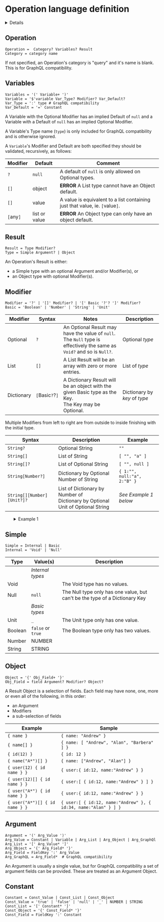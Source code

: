 # Operation language definition

<details>

> See [Definition](Definition.md) on how to read the definition below

``` BNF
Operation =  Category? Variables? Result
Category = category name

Variables = '(' Variable+ ')'
Variable = '$'variable Var_Type? Var_Default?
Var_Type = ':' type Modifier?  # GraphQL compatibility
Var_Default = '=' Constant

Result = Type Modifier?
Type = Simple Argument? | Object

Modifier = '?' | '[]' Modifier? | '[' Basic '?'? ']' Modifier?
Basic = 'Boolean' | 'Number' | 'String' | 'Unit'

Simple = Internal | Basic
Internal = 'Void' | 'Null'

Object = '{' Obj_Field+ '}'
Obj_Field = field Argument? Modifier? Object?

Argument = '(' Arg_Value ')'
Arg_Value = Constant | Variable | Arg_List | Arg_Object
Arg_List = '[' Arg_Value* ']'
Arg_Object = '{' Arg_Field* '}'
Arg_Field = FieldKey ':' Arg_Value

Constant = Const_Value | Const_List | Const_Object
Const_Value = 'true' | 'false' | 'null' | '_' | NUMBER | STRING
Const_List = '[' Constant* ']'
Const_Object = '{' Const_Field* '}'
Const_Field = FieldKey ':' Constant

FieldKey = field | NUMBER | STRING
```

</details>

## Operation

``` BNF
Operation =  Category? Variables? Result
Category = category name
```

If not specified, an Operation's category is "query" and it's name is blank. This is for GraphQL compatibility.

## Variables

``` BNF
Variables = '(' Variable+ ')'
Variable = '$'variable Var_Type? Modifier? Var_Default?
Var_Type = ':' type # GraphQL compatibility
Var_Default = '=' Constant
```

A Variable with the Optional Modifier has an implied Default of `null` and a Variable with a Default of `null` has an implied Optional Modifier.

A Variable's Type name (`type`) is only included for GraphQL compatibility and is otherwise ignored.

A `Variable`'s Modifier and Default are both specified they should be validated, recursively, as follows:

| Modifier | Default | Comment |
|---|---|---|
| `?` | `null` | A default of `null` is only allowed on Optional types.  |
| `[]` | object | **ERROR** A List type cannot have an Object default. |
| `[]` | value | A value is equivalent to a list containing just that value, ie. `[`value`]`. |
| `[`any`]` | list or value | **ERROR** An Object type can only have an object default. |

## Result

``` BNF
Result = Type Modifier?
Type = Simple Argument? | Object
```

An Operation's Result is either:

- a Simple type with an optional Argument and/or Modifier(s), or
- an Object type with optional Modifier(s).

## Modifier

``` BNF
Modifier = '?' | '[]' Modifier? | '[' Basic '?'? ']' Modifier?
Basic = 'Boolean' | 'Number' | 'String' | 'Unit'
```

| Modifier | Syntax | Notes | Description |
|---|---|---|---|
| Optional | `?` | An Optional Result may have the value of `null`. <br/> The `Null` type is effectively the same as `Void?` and so is `Null?`. | Optional _type_ |
| List | `[]` | A List Result will be an array with zero or more entries. | List of _type_ |
| Dictionary | `[`Basic`?`?`]` | A Dictionary Result will be an object with the given Basic type as the Key. <br/> The Key may be Optional. | Dictionary by _key_ of _type_ |

Multiple Modifiers from left to right are from outside to inside finishing with the initial type.

| Syntax | Description | Example |
|---|---|---|
| `String?`| Optional String | `""` |
| `String[]` | List of String | `[ "", "a" ]` |
| `String[]?` | List of Optional String | `[ "", null ]` |
| `String[Number?]` | Dictionary by Optional Number of String | `{ 1:"", null:"a", 2:"B" }` |
| `String[][Number][Unit?]?` | List of Dictionary by Number of <br/> Dictionary by Optional Unit of Optional String | _See Example 1 below_|

<details style="padding-left:2em">
<summary>Example 1</summary>

``` js
[
  {
    0: { _:null, null:"a" },
    1: { _:"" }
  },
  { 
    2: { null:"b" }
  }
]
```

</details>

## Simple

``` BNF
Simple = Internal | Basic
Internal = 'Void' | 'Null'
```

| Type | Value(s) | Description |
|---|---|---|
|| _Internal types_ |
| Void |  | The Void type has no values. |
| Null | `null` | The Null type only has one value, but can't be the type of a Dictionary Key |
|| _Basic types_ |
| Unit | `_` | The Unit type only has one value. |
| Boolean | `false` or `true` | The Boolean type only has two values. |
| Number | NUMBER | |
| String | STRING | |

## Object

``` BNF
Object = '{' Obj_Field+ '}'
Obj_Field = field Argument? Modifier? Object?
```

A Result Object is a selection of fields. Each field may have none, one, more or even all of the following, in this order:

- an Argument
- Modifiers
- a sub-selection of fields

| Example | Sample |
|---|---|
| `{ name }` | `{ name: "Andrew" }` |
| `{ name[] }` | `{ name: [ "Andrew", "Alan", "Barbera" ] }` |
| `{ id(12) }` | `{ id: 12 }` |
| `{ name("A*")[] }` | `{ name: ["Andrew", "Alan"] }` |
| `{ user(12) { id name } }` | `{ user:{ id:12, name:"Andrew" } }` |
| `{ user(12)[] { id name } }` | `{ user:[ { id:12, name:"Andrew" } ] }` |
| `{ user("A*") { id name } }` | `{ user:{ id:12, name:"Andrew" } }` |
| `{ user("A*")[] { id name } }` | `{ user:[ { id:12, name:"Andrew" }, { id:34, name:"Alan" } ] }` |

## Argument

``` BNF
Argument = '(' Arg_Value ')'
Arg_Value = Constant | Variable | Arg_List | Arg_Object | Arg_GraphQl
Arg_List = '[' Arg_Value* ']'
Arg_Object = '{' Arg_Field* '}'
Arg_Field = FieldKey ':' Arg_Value
Arg_GraphQL = Arg_Field*  # GraphQL compatibility
```

An Argument is usually a single value, but for GraphQL compatibility a set of argument fields can be provided.
These are treated as an Argument Object.

## Constant

``` BNF
Constant = Const_Value | Const_List | Const_Object
Const_Value = 'true' | 'false' | 'null' | '_' | NUMBER | STRING
Const_List = '[' Constant* ']'
Const_Object = '{' Const_Field* '}'
Const_Field = FieldKey ':' Constant
```
